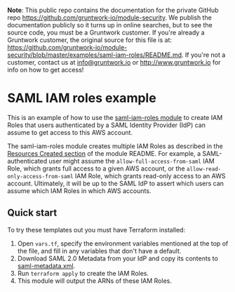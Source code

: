 **Note**: This public repo contains the documentation for the private GitHub repo <https://github.com/gruntwork-io/module-security>.
We publish the documentation publicly so it turns up in online searches, but to see the source code, you must be a Gruntwork customer.
If you're already a Gruntwork customer, the original source for this file is at: <https://github.com/gruntwork-io/module-security/blob/master/examples/saml-iam-roles/README.md>.
If you're not a customer, contact us at <info@gruntwork.io> or <http://www.gruntwork.io> for info on how to get access!

# SAML IAM roles example

This is an example of how to use the [saml-iam-roles module](/modules/saml-iam-roles) to create IAM 
Roles that users authenticated by a SAML Identity Provider (IdP) can assume to get access to this AWS account.

The saml-iam-roles module creates multiple IAM Roles as described in the [Resources Created section](
/modules/saml-iam-roles#resources-created) of the module README. For example, a SAML-authenticated user might assume the
`allow-full-access-from-saml` IAM Role, which grants full access to a given AWS account, or the 
`allow-read-only-access-from-saml` IAM Role, which grants read-only access to an AWS account. Ultimately, it will be up
to the SAML IdP to assert which users can assume which IAM Roles in which AWS accounts.

## Quick start

To try these templates out you must have Terraform installed:

1. Open `vars.tf`, specify the environment variables mentioned at the top of the file, and fill in any variables that 
   don't have a default.
1. Download SAML 2.0 Metadata from your IdP and copy its contents to [saml-metadata.xml](./saml-metadata.xml). 
1. Run `terraform apply` to create the IAM Roles. 
1. This module will output the ARNs of these IAM Roles.
